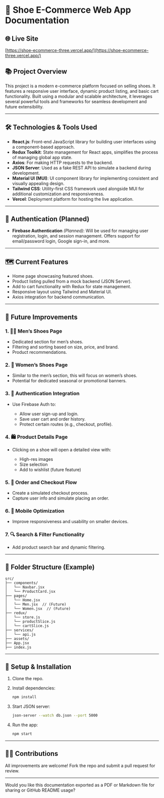 # 🥿 Shoe E-Commerce Web App Documentation

## 🌐 Live Site

[https://shoe-ecommerce-three.vercel.app/](https://shoe-ecommerce-three.vercel.app/)

## 📚 Project Overview

This project is a modern e-commerce platform focused on selling shoes. It features a responsive user interface, dynamic product listing, and basic cart functionality. Built using a modular and scalable architecture, it leverages several powerful tools and frameworks for seamless development and future extensibility.

---

## 🛠️ Technologies & Tools Used

* **React.js**: Front-end JavaScript library for building user interfaces using a component-based approach.
* **Redux Toolkit**: State management for React apps, simplifies the process of managing global app state.
* **Axios**: For making HTTP requests to the backend.
* **JSON Server**: Used as a fake REST API to simulate a backend during development.
* **Material UI (MUI)**: UI component library for implementing consistent and visually appealing design.
* **Tailwind CSS**: Utility-first CSS framework used alongside MUI for additional customization and responsiveness.
* **Vercel**: Deployment platform for hosting the live application.

---

## 🔐 Authentication (Planned)

* **Firebase Authentication** *(Planned)*: Will be used for managing user registration, login, and session management. Offers support for email/password login, Google sign-in, and more.

---

## 🗺️ Current Features

* Home page showcasing featured shoes.
* Product listing pulled from a mock backend (JSON Server).
* Add to cart functionality with Redux for state management.
* Responsive layout using Tailwind and Material UI.
* Axios integration for backend communication.

---

## 🔮 Future Improvements

### 1. 🧔‍♂️ Men’s Shoes Page

* Dedicated section for men’s shoes.
* Filtering and sorting based on size, price, and brand.
* Product recommendations.

### 2. 👠 Women’s Shoes Page

* Similar to the men’s section, this will focus on women’s shoes.
* Potential for dedicated seasonal or promotional banners.

### 3. 🔐 Authentication Integration

* Use Firebase Auth to:

  * Allow user sign-up and login.
  * Save user cart and order history.
  * Protect certain routes (e.g., checkout, profile).

### 4. 🛍️ Product Details Page

* Clicking on a shoe will open a detailed view with:

  * High-res images
  * Size selection
  * Add to wishlist (future feature)

### 5. 🧾 Order and Checkout Flow

* Create a simulated checkout process.
* Capture user info and simulate placing an order.

### 6. 📱 Mobile Optimization

* Improve responsiveness and usability on smaller devices.

### 7. 🔍 Search & Filter Functionality

* Add product search bar and dynamic filtering.

---

## 📂 Folder Structure (Example)

```
src/
├── components/
│   └── Navbar.jsx
│   └── ProductCard.jsx
├── pages/
│   └── Home.jsx
│   └── Men.jsx  // (Future)
│   └── Women.jsx  // (Future)
├── redux/
│   └── store.js
│   └── productSlice.js
│   └── cartSlice.js
├── services/
│   └── api.js
├── assets/
├── App.jsx
├── index.js
```

---

## 📌 Setup & Installation

1. Clone the repo.
2. Install dependencies:

   ```bash
   npm install
   ```
3. Start JSON server:

   ```bash
   json-server --watch db.json --port 5000
   ```
4. Run the app:

   ```bash
   npm start
   ```

---

## 🧑‍💻 Contributions

All improvements are welcome! Fork the repo and submit a pull request for review.

---

Would you like this documentation exported as a PDF or Markdown file for sharing or GitHub README usage?
